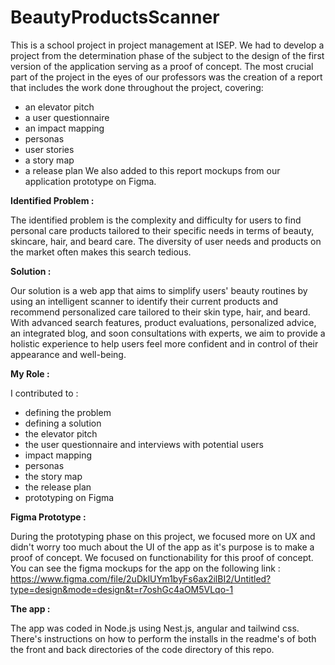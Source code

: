 # BeautyProductsScanner


This is a school project in project management at ISEP. We had to develop a project from the determination phase of the subject to the design of the first version of the application serving as a proof of concept. The most crucial part of the project in the eyes of our professors was the creation of a report that includes the work done throughout the project, covering:
- an elevator pitch
- a user questionnaire
- an impact mapping
- personas
- user stories
- a story map
- a release plan
We also added to this report mockups from our application prototype on Figma.


**Identified Problem :**

The identified problem is the complexity and difficulty for users to find personal care products tailored to their specific needs in terms of beauty, skincare, hair, and beard care. The diversity of user needs and products on the market often makes this search tedious.


**Solution :**

Our solution is a web app that aims to simplify users' beauty routines by using an intelligent scanner to identify their current products and recommend personalized care tailored to their skin type, hair, and beard. With advanced search features, product evaluations, personalized advice, an integrated blog, and soon consultations with experts, we aim to provide a holistic experience to help users feel more confident and in control of their appearance and well-being.


**My Role :**

I contributed to :
- defining the problem
- defining a solution
- the elevator pitch
- the user questionnaire and interviews with potential users
- impact mapping
- personas
- the story map
- the release plan
- prototyping on Figma


**Figma Prototype :**

During the prototyping phase on this project, we focused more on UX and didn't worry too much about the UI of the app as it's purpose is to make a proof of concept. 
We focused on functionability for this proof of concept.  
You can see the figma mockups for the app on the following link :
https://www.figma.com/file/2uDklUYm1byFs6ax2ilBI2/Untitled?type=design&mode=design&t=r7oshGc4aOM5VLqo-1


**The app :**

The app was coded in Node.js using Nest.js, angular and tailwind css.
There's instructions on how to perform the installs in the readme's of both the front and back directories of the code directory of this repo.


